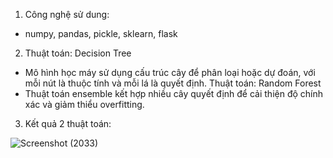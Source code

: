 1. Công nghệ sử dung:
- numpy, pandas, pickle, sklearn, flask

2. Thuật toán: Decision Tree 
- Mô hình học máy sử dụng cấu trúc cây để phân loại hoặc dự đoán, với mỗi nút là thuộc tính và mỗi lá là quyết định.
Thuật toán: Random Forest 
-  Thuật toán ensemble kết hợp nhiều cây quyết định để cải thiện độ chính xác và giảm thiểu overfitting.
3. Kết quả 2 thuật toán:
  
![Screenshot (2033)](https://github.com/user-attachments/assets/3c8acc5b-c35c-4e70-823c-e97001e44fdc)
